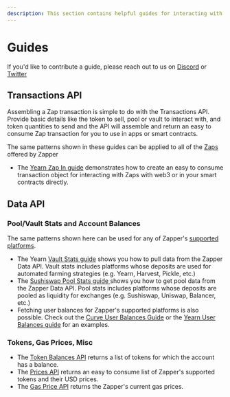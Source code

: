 ```yaml
---
description: This section contains helpful guides for interacting with Zapper APIs.
---
```


# Guides

If you'd like to contribute a guide, please reach out to us on [Discord](https://discord.com/invite/5C4wxPr) or [Twitter](https://twitter.com/zapper_fi)

## Transactions API

Assembling a Zap transaction is simple to do with the Transactions API. Provide basic details like the token to sell, pool or vault to interact with, and token quantities to send and the API will assemble and return an easy to consume Zap transaction for you to use in apps or smart contracts. 

The same patterns shown in these guides can be applied to all of the [Zaps](../smart-contracts.md) offered by Zapper

* The [Yearn Zap In guide](yearn-zap-in.md) demonstrates how to create an easy to consume transaction object for interacting with Zaps with web3 or in your smart contracts directly.

## Data API



### Pool/Vault Stats and Account Balances

The same patterns shown here can be used for any of Zapper's [supported platforms](https://zapper.fi/protocols).

* The Yearn [Vault Stats guide](yearn-vault-stats.md) shows you how to pull data from the Zapper Data API. Vault stats includes platforms whose deposits are used for automated farming strategies \(e.g. Yearn, Harvest, Pickle, etc.\)
* The [Sushiswap Pool Stats guide ](sushiswap-pool-stats.md)shows you how to get pool data from the Zapper Data API. Pool stats includes platforms whose deposits are pooled as liquidity for exchanges \(e.g. Sushiswap, Uniswap, Balancer, etc.\)
* Fetching user balances for Zapper's supported platforms is also possible. Check out the [Curve User Balances Guide](curve-user-balances.md) or the [Yearn User Balances guide](yearn-user-balances.md) for an examples.

### Tokens, Gas Prices, Misc

* The [Token Balances API](get-user-token-balances.md) returns a list of tokens for which the account has a balance.
* The [Prices API](get-supported-tokens-and-prices.md) returns an easy to consume list of Zapper's supported tokens and their USD prices.
* The [Gas Price API](get-gas-price.md) returns the Zapper's current gas prices.



